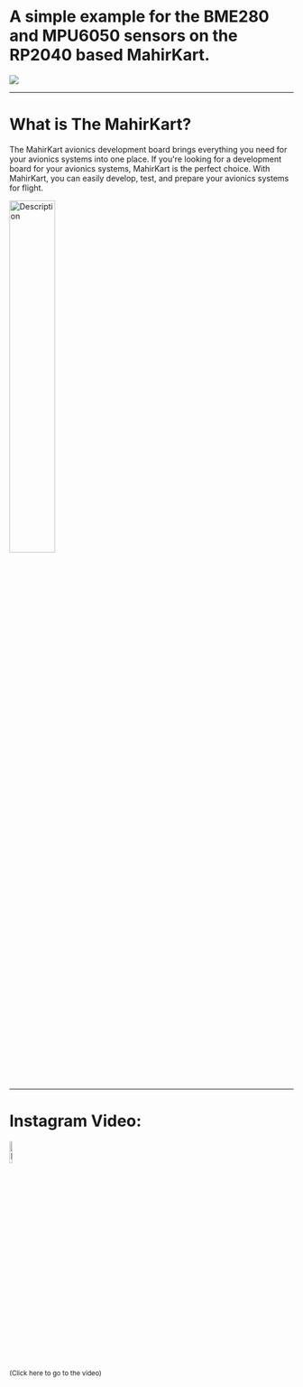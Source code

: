 # A simple example for the BME280 and MPU6050 sensors on the RP2040 based MahirKart.

<a href="https://mahirkart.net/">
   <img src="https://github.com/user-attachments/assets/ab0f3217-c2da-493b-9147-a917d548602c">
</a>

---

# What is The MahirKart?

The MahirKart avionics development board brings everything you need for your avionics systems into one place. If you're looking for a development
board for your avionics systems, MahirKart is the perfect choice. With MahirKart, you can easily develop, test, and prepare your avionics systems
for flight.

<a href="https://docs.mahirkart.net/">
   <img src="https://github.com/user-attachments/assets/ce9941d6-b432-488d-bc93-7a9f5a21edb2" alt="Description" style="width:40%; height:40%;">
</a>

---

# Instagram Video:

<a href="[https://www.instagram.com/p/VIDEO_ID/](https://www.instagram.com/reel/Cxswjo8IJTJ/)">
    <img src="https://github.com/user-attachments/assets/a24b8ae9-c9e7-47af-ab6b-435e268e2032" alt="Instagram Video" style="width:10%; height:10%;">
</a> 

<sup>(Click here to go to the video)</sup>

